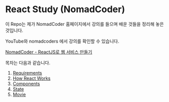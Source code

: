 # React Study (NomadCoder)

이 Repo는 제가 NomadCoder 홈페이지에서 강의를 들으며 배운 것들을 정리해 놓은 것입니다.

YouTube와 nomadcoders 에서 강의를 확인할 수 있습니다.

[NomadCoder - ReactJS로 웹 서비스 만들기](https://academy.nomadcoders.co/p/reactjs-fundamentals)


목차는 다음과 같습니다.

1. [Requirements](1.Requirements.md)
2. [How React Works](2.How_React_Works.md)
3. [Components](3.Component.md)
4. [State](4.State.md)
5. [Movie](5.Movie.md)


